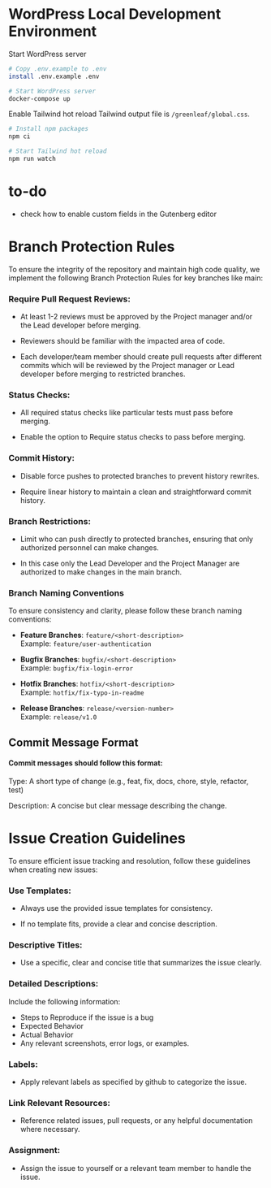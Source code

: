 # WordPress Local Development Environment
Start WordPress server

```sh
# Copy .env.example to .env
install .env.example .env

# Start WordPress server
docker-compose up
```

Enable Tailwind hot reload
Tailwind output file is `/greenleaf/global.css`.

```sh
# Install npm packages
npm ci

# Start Tailwind hot reload
npm run watch
```

# to-do
- check how to enable custom fields in the Gutenberg editor

# Branch Protection Rules
To ensure the integrity of the repository and maintain high code quality, we implement the following Branch Protection Rules for key branches like main:

### Require Pull Request Reviews:

- At least 1-2 reviews must be approved by the Project manager and/or the Lead developer before merging.

- Reviewers should be familiar with the impacted area of code.
  
- Each developer/team member should create pull requests after different commits which will be reviewed by the Project manager or Lead developer before merging to restricted branches.

### Status Checks:

- All required status checks like particular tests must pass before merging.

- Enable the option to Require status checks to pass before merging.

### Commit History:

- Disable force pushes to protected branches to prevent history rewrites.

- Require linear history to maintain a clean and straightforward commit history.

### Branch Restrictions:

- Limit who can push directly to protected branches, ensuring that only authorized personnel can make changes.

- In this case only the Lead Developer and the Project Manager are authorized to make changes in the main branch.

### Branch Naming Conventions

To ensure consistency and clarity, please follow these branch naming conventions:

- **Feature Branches**: `feature/<short-description>`  
  Example: `feature/user-authentication`

- **Bugfix Branches**: `bugfix/<short-description>`  
  Example: `bugfix/fix-login-error`

- **Hotfix Branches**: `hotfix/<short-description>`  
  Example: `hotfix/fix-typo-in-readme`

- **Release Branches**: `release/<version-number>`  
  Example: `release/v1.0`

## Commit Message Format
#### Commit messages should follow this format:

Type: A short type of change (e.g., feat, fix, docs, chore, style, refactor, test)

Description: A concise but clear message describing the change.

# Issue Creation Guidelines
To ensure efficient issue tracking and resolution, follow these guidelines when creating new issues:

### Use Templates:

- Always use the provided issue templates for consistency.

- If no template fits, provide a clear and concise description.

### Descriptive Titles:

- Use a specific, clear and concise title that summarizes the issue clearly.

### Detailed Descriptions:

Include the following information:

- Steps to Reproduce if the issue is a bug
- Expected Behavior
- Actual Behavior
- Any relevant screenshots, error logs, or examples.

### Labels:

- Apply relevant labels as specified by github to categorize the issue.

### Link Relevant Resources:

- Reference related issues, pull requests, or any helpful documentation where necessary.

### Assignment:

- Assign the issue to yourself or a relevant team member to handle the issue.
